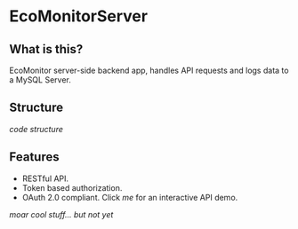 # EcoMonitorServer

## What is this?

EcoMonitor server-side backend app, handles API requests and logs data to a MySQL Server.

## Structure

*code structure*

## Features

+ RESTful API.
+ Token based authorization.
+ OAuth 2.0 compliant. Click _me_ for an interactive API demo.

*moar cool stuff... but not yet*
